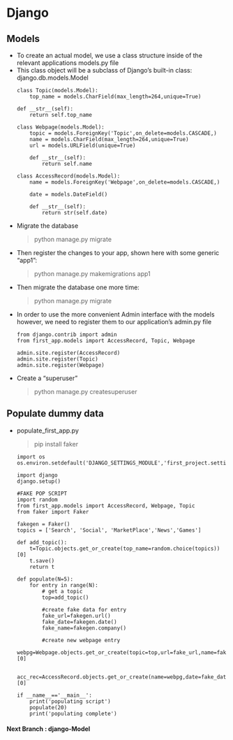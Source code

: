 # Django
## Models 
* To create an actual model, we use a class structure inside of the relevant applications models.py file
* This class object will be a subclass of Django’s built-in class:
    django.db.models.Model
    ```
    class Topic(models.Model):
        top_name = models.CharField(max_length=264,unique=True)

    def __str__(self):
        return self.top_name

    class Webpage(models.Model):
        topic = models.ForeignKey('Topic',on_delete=models.CASCADE,)
        name = models.CharField(max_length=264,unique=True)
        url = models.URLField(unique=True)

        def __str__(self):
            return self.name

    class AccessRecord(models.Model):
        name = models.ForeignKey('Webpage',on_delete=models.CASCADE,)

        date = models.DateField()

        def __str__(self):
            return str(self.date)
    ```
* Migrate the database
    > python manage.py migrate
* Then register the changes to your app, shown here with some generic “app1”:
    > python manage.py makemigrations app1
* Then migrate the database one more time:
    > python manage.py migrate
* In order to use the more convenient Admin interface with the models however, we need to register them to our application’s admin.py file
    ```
    from django.contrib import admin
    from first_app.models import AccessRecord, Topic, Webpage

    admin.site.register(AccessRecord)
    admin.site.register(Topic)
    admin.site.register(Webpage)
    ```
* Create a “superuser”
    > python manage.py createsuperuser
## Populate dummy data
    
* populate_first_app.py 
    > pip install faker

    ```
    import os 
    os.environ.setdefault('DJANGO_SETTINGS_MODULE','first_project.settings')

    import django
    django.setup()

    #FAKE POP SCRIPT
    import random
    from first_app.models import AccessRecord, Webpage, Topic
    from faker import Faker

    fakegen = Faker()
    topics = ['Search', 'Social', 'MarketPlace','News','Games']

    def add_topic():
        t=Topic.objects.get_or_create(top_name=random.choice(topics))[0]
        t.save()
        return t

    def populate(N=5):
        for entry in range(N):
            # get a topic
            top=add_topic()

            #create fake data for entry
            fake_url=fakegen.url()
            fake_date=fakegen.date()
            fake_name=fakegen.company()

            #create new webpage entry
            webpg=Webpage.objects.get_or_create(topic=top,url=fake_url,name=fake_name)[0]

            acc_rec=AccessRecord.objects.get_or_create(name=webpg,date=fake_date)[0]

    if __name__=='__main__':
        print('populating script')
        populate(20)
        print('populating complete')
    ```
#### Next Branch : django-Model


